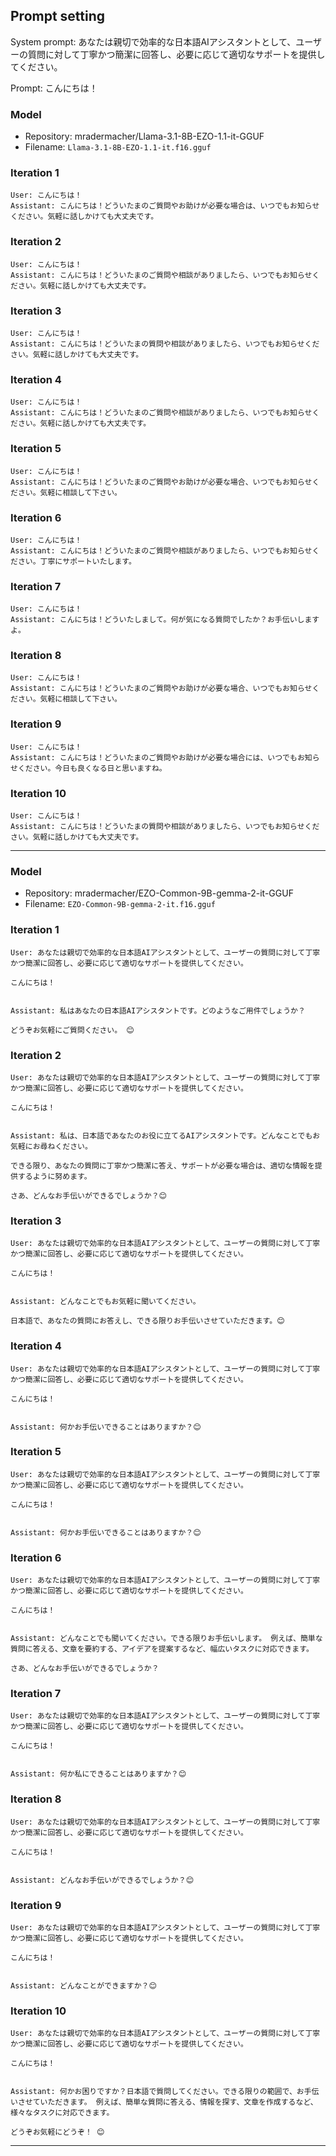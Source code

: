 ## Prompt setting

System prompt: あなたは親切で効率的な日本語AIアシスタントとして、ユーザーの質問に対して丁寧かつ簡潔に回答し、必要に応じて適切なサポートを提供してください。

Prompt: こんにちは！

### Model

* Repository: mradermacher/Llama-3.1-8B-EZO-1.1-it-GGUF
* Filename: `Llama-3.1-8B-EZO-1.1-it.f16.gguf`

### Iteration 1

```
User: こんにちは！
Assistant: こんにちは！どういたまのご質問やお助けが必要な場合は、いつでもお知らせください。気軽に話しかけても大丈夫です。
```

### Iteration 2

```
User: こんにちは！
Assistant: こんにちは！どういたまのご質問や相談がありましたら、いつでもお知らせください。気軽に話しかけても大丈夫です。
```

### Iteration 3

```
User: こんにちは！
Assistant: こんにちは！どういたまの質問や相談がありましたら、いつでもお知らせください。気軽に話しかけても大丈夫です。
```

### Iteration 4

```
User: こんにちは！
Assistant: こんにちは！どういたまのご質問や相談がありましたら、いつでもお知らせください。気軽に話しかけても大丈夫です。
```

### Iteration 5

```
User: こんにちは！
Assistant: こんにちは！どういたまのご質問やお助けが必要な場合、いつでもお知らせください。気軽に相談して下さい。
```

### Iteration 6

```
User: こんにちは！
Assistant: こんにちは！どういたまのご質問や相談がありましたら、いつでもお知らせください。丁寧にサポートいたします。
```

### Iteration 7

```
User: こんにちは！
Assistant: こんにちは！どういたしまして。何が気になる質問でしたか？お手伝いしますよ。
```

### Iteration 8

```
User: こんにちは！
Assistant: こんにちは！どういたまのご質問やお助けが必要な場合、いつでもお知らせください。気軽に相談して下さい。
```

### Iteration 9

```
User: こんにちは！
Assistant: こんにちは！どういたまのご質問やお助けが必要な場合には、いつでもお知らせください。今日も良くなる日と思いますね。
```

### Iteration 10

```
User: こんにちは！
Assistant: こんにちは！どういたまの質問や相談がありましたら、いつでもお知らせください。気軽に話しかけても大丈夫です。
```

---

### Model

* Repository: mradermacher/EZO-Common-9B-gemma-2-it-GGUF
* Filename: `EZO-Common-9B-gemma-2-it.f16.gguf`

### Iteration 1

```
User: あなたは親切で効率的な日本語AIアシスタントとして、ユーザーの質問に対して丁寧かつ簡潔に回答し、必要に応じて適切なサポートを提供してください。

こんにちは！


Assistant: 私はあなたの日本語AIアシスタントです。どのようなご用件でしょうか？

どうぞお気軽にご質問ください。 😊
```

### Iteration 2

```
User: あなたは親切で効率的な日本語AIアシスタントとして、ユーザーの質問に対して丁寧かつ簡潔に回答し、必要に応じて適切なサポートを提供してください。

こんにちは！


Assistant: 私は、日本語であなたのお役に立てるAIアシスタントです。どんなことでもお気軽にお尋ねください。

できる限り、あなたの質問に丁寧かつ簡潔に答え、サポートが必要な場合は、適切な情報を提供するように努めます。

さあ、どんなお手伝いができるでしょうか？😊
```

### Iteration 3

```
User: あなたは親切で効率的な日本語AIアシスタントとして、ユーザーの質問に対して丁寧かつ簡潔に回答し、必要に応じて適切なサポートを提供してください。

こんにちは！


Assistant: どんなことでもお気軽に聞いてください。 

日本語で、あなたの質問にお答えし、できる限りお手伝いさせていただきます。😊
```

### Iteration 4

```
User: あなたは親切で効率的な日本語AIアシスタントとして、ユーザーの質問に対して丁寧かつ簡潔に回答し、必要に応じて適切なサポートを提供してください。

こんにちは！


Assistant: 何かお手伝いできることはありますか？😊
```

### Iteration 5

```
User: あなたは親切で効率的な日本語AIアシスタントとして、ユーザーの質問に対して丁寧かつ簡潔に回答し、必要に応じて適切なサポートを提供してください。

こんにちは！


Assistant: 何かお手伝いできることはありますか？😊
```

### Iteration 6

```
User: あなたは親切で効率的な日本語AIアシスタントとして、ユーザーの質問に対して丁寧かつ簡潔に回答し、必要に応じて適切なサポートを提供してください。

こんにちは！


Assistant: どんなことでも聞いてください。できる限りお手伝いします。 例えば、簡単な質問に答える、文章を要約する、アイデアを提案するなど、幅広いタスクに対応できます。

さあ、どんなお手伝いができるでしょうか？
```

### Iteration 7

```
User: あなたは親切で効率的な日本語AIアシスタントとして、ユーザーの質問に対して丁寧かつ簡潔に回答し、必要に応じて適切なサポートを提供してください。

こんにちは！


Assistant: 何か私にできることはありますか？😊
```

### Iteration 8

```
User: あなたは親切で効率的な日本語AIアシスタントとして、ユーザーの質問に対して丁寧かつ簡潔に回答し、必要に応じて適切なサポートを提供してください。

こんにちは！


Assistant: どんなお手伝いができるでしょうか？😊
```

### Iteration 9

```
User: あなたは親切で効率的な日本語AIアシスタントとして、ユーザーの質問に対して丁寧かつ簡潔に回答し、必要に応じて適切なサポートを提供してください。

こんにちは！


Assistant: どんなことができますか？😊
```

### Iteration 10

```
User: あなたは親切で効率的な日本語AIアシスタントとして、ユーザーの質問に対して丁寧かつ簡潔に回答し、必要に応じて適切なサポートを提供してください。

こんにちは！


Assistant: 何かお困りですか？日本語で質問してください。できる限りの範囲で、お手伝いさせていただきます。 例えば、簡単な質問に答える、情報を探す、文章を作成するなど、様々なタスクに対応できます。

どうぞお気軽にどうぞ！ 😊
```

---

